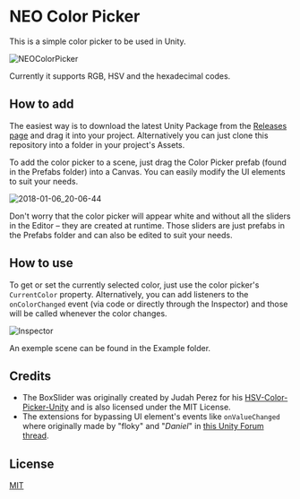 # NEO Color Picker
This is a simple color picker to be used in Unity.

![NEOColorPicker](https://user-images.githubusercontent.com/6721656/34644375-a5a6964c-f31c-11e7-880c-21e592988ce6.png)

Currently it supports RGB, HSV and the hexadecimal codes.

## How to add
The easiest way is to download the latest Unity Package from the [Releases page](https://github.com/NelsonWilliam/NEOColorPicker/releases/) and drag it into your project. Alternatively you can just clone this repository into a folder in your project's Assets.

To add the color picker to a scene, just drag the Color Picker prefab (found in the Prefabs folder) into a Canvas. You can easily modify the UI elements to suit your needs.

![2018-01-06_20-06-44](https://user-images.githubusercontent.com/6721656/34644408-260e4de8-f31d-11e7-843d-570d53ca9f89.png)

Don't worry that the color picker will appear white and without all the sliders in the Editor – they are created at runtime. Those sliders are just prefabs in the Prefabs folder and can also be edited to suit your needs.

## How to use
To get or set the currently selected color, just use the color picker's `CurrentColor` property. Alternatively, you can add listeners to the `onColorChanged` event (via code or directly through the Inspector) and those will be called whenever the color changes.

![Inspector](https://user-images.githubusercontent.com/6721656/34644379-b04ab15a-f31c-11e7-85fe-c09f3eeea9cd.png)

An exemple scene can be found in the Example folder.

## Credits
* The BoxSlider was originally created by Judah Perez for his [HSV-Color-Picker-Unity](https://github.com/judah4/HSV-Color-Picker-Unity) and is also licensed under the MIT License.
* The extensions for bypassing UI element's events like `onValueChanged` where originally made by "floky" and "_Daniel_" in [this Unity Forum thread](https://forum.unity.com/threads/change-the-value-of-a-toggle-without-triggering-onvaluechanged.275056/).

## License
[MIT](/LICENSE.md)
